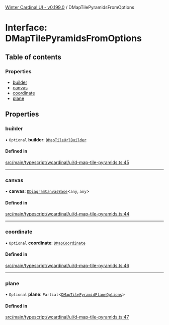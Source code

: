 [Winter Cardinal UI - v0.199.0](../index.md) / DMapTilePyramidsFromOptions

# Interface: DMapTilePyramidsFromOptions

## Table of contents

### Properties

- [builder](DMapTilePyramidsFromOptions.md#builder)
- [canvas](DMapTilePyramidsFromOptions.md#canvas)
- [coordinate](DMapTilePyramidsFromOptions.md#coordinate)
- [plane](DMapTilePyramidsFromOptions.md#plane)

## Properties

### builder

• `Optional` **builder**: [`DMapTileUrlBuilder`](../index.md#dmaptileurlbuilder)

#### Defined in

[src/main/typescript/wcardinal/ui/d-map-tile-pyramids.ts:45](https://github.com/winter-cardinal/winter-cardinal-ui/blob/v0.199.0/src/main/typescript/wcardinal/ui/d-map-tile-pyramids.ts#L45)

___

### canvas

• **canvas**: [`DDiagramCanvasBase`](../classes/DDiagramCanvasBase.md)<`any`, `any`\>

#### Defined in

[src/main/typescript/wcardinal/ui/d-map-tile-pyramids.ts:44](https://github.com/winter-cardinal/winter-cardinal-ui/blob/v0.199.0/src/main/typescript/wcardinal/ui/d-map-tile-pyramids.ts#L44)

___

### coordinate

• `Optional` **coordinate**: [`DMapCoordinate`](DMapCoordinate.md)

#### Defined in

[src/main/typescript/wcardinal/ui/d-map-tile-pyramids.ts:46](https://github.com/winter-cardinal/winter-cardinal-ui/blob/v0.199.0/src/main/typescript/wcardinal/ui/d-map-tile-pyramids.ts#L46)

___

### plane

• `Optional` **plane**: `Partial`<[`DMapTilePyramidPlaneOptions`](DMapTilePyramidPlaneOptions.md)\>

#### Defined in

[src/main/typescript/wcardinal/ui/d-map-tile-pyramids.ts:47](https://github.com/winter-cardinal/winter-cardinal-ui/blob/v0.199.0/src/main/typescript/wcardinal/ui/d-map-tile-pyramids.ts#L47)
